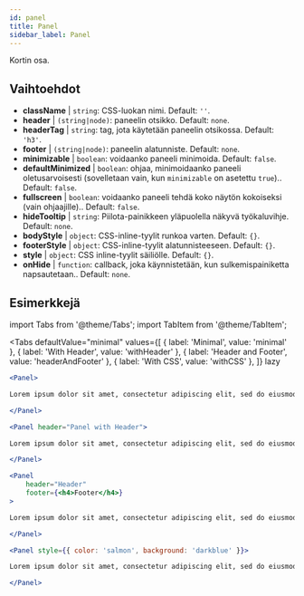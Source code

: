 ```yaml
---
id: panel 
title: Panel
sidebar_label: Panel
---
```


Kortin osa.

## Vaihtoehdot

* __className__ | `string`: CSS-luokan nimi. Default: `''`.
* __header__ | `(string|node)`: paneelin otsikko. Default: `none`.
* __headerTag__ | `string`: tag, jota käytetään paneelin otsikossa. Default: `'h3'`.
* __footer__ | `(string|node)`: paneelin alatunniste. Default: `none`.
* __minimizable__ | `boolean`: voidaanko paneeli minimoida. Default: `false`.
* __defaultMinimized__ | `boolean`: ohjaa, minimoidaanko paneeli oletusarvoisesti (sovelletaan vain, kun `minimizable` on asetettu `true`).. Default: `false`.
* __fullscreen__ | `boolean`: voidaanko paneeli tehdä koko näytön kokoiseksi (vain ohjaajille).. Default: `false`.
* __hideTooltip__ | `string`: Piilota-painikkeen yläpuolella näkyvä työkaluvihje. Default: `none`.
* __bodyStyle__ | `object`: CSS-inline-tyylit runkoa varten. Default: `{}`.
* __footerStyle__ | `object`: CSS-inline-tyylit alatunnisteeseen. Default: `{}`.
* __style__ | `object`: CSS inline-tyylit säiliölle. Default: `{}`.
* __onHide__ | `function`: callback, joka käynnistetään, kun sulkemispainiketta napsautetaan.. Default: `none`.


## Esimerkkejä

import Tabs from '@theme/Tabs';
import TabItem from '@theme/TabItem';

<Tabs
    defaultValue="minimal"
    values={[
        { label: 'Minimal', value: 'minimal' },
        { label: 'With Header', value: 'withHeader' },
        { label: 'Header and Footer', value: 'headerAndFooter' },
        { label: 'With CSS', value: 'withCSS' },
    ]}
    lazy
>

<TabItem value="minimal">

```jsx live
<Panel>

Lorem ipsum dolor sit amet, consectetur adipiscing elit, sed do eiusmod tempor incididunt ut labore et dolore magna aliqua. Ut enim ad minim veniam, quis nostrud exercitation ullamco laboris nisi ut aliquip ex ea commodo consequat. Duis aute irure dolor in reprehenderit in voluptate velit esse cillum dolore eu fugiat nulla pariatur. Excepteur sint occaecat cupidatat non proident, sunt in culpa qui officia deserunt mollit anim id est laborum.

</Panel>
```

</TabItem>

<TabItem value="withHeader">

```jsx live
<Panel header="Panel with Header">

Lorem ipsum dolor sit amet, consectetur adipiscing elit, sed do eiusmod tempor incididunt ut labore et dolore magna aliqua. Ut enim ad minim veniam, quis nostrud exercitation ullamco laboris nisi ut aliquip ex ea commodo consequat. Duis aute irure dolor in reprehenderit in voluptate velit esse cillum dolore eu fugiat nulla pariatur. Excepteur sint occaecat cupidatat non proident, sunt in culpa qui officia deserunt mollit anim id est laborum.

</Panel>
```

</TabItem>

<TabItem value="headerAndFooter">

```jsx live
<Panel 
    header="Header" 
    footer={<h4>Footer</h4>}
>

Lorem ipsum dolor sit amet, consectetur adipiscing elit, sed do eiusmod tempor incididunt ut labore et dolore magna aliqua. Ut enim ad minim veniam, quis nostrud exercitation ullamco laboris nisi ut aliquip ex ea commodo consequat. Duis aute irure dolor in reprehenderit in voluptate velit esse cillum dolore eu fugiat nulla pariatur. Excepteur sint occaecat cupidatat non proident, sunt in culpa qui officia deserunt mollit anim id est laborum.

</Panel>
```

</TabItem>

<TabItem value="withCSS">

```jsx live
<Panel style={{ color: 'salmon', background: 'darkblue' }}>

Lorem ipsum dolor sit amet, consectetur adipiscing elit, sed do eiusmod tempor incididunt ut labore et dolore magna aliqua. Ut enim ad minim veniam, quis nostrud exercitation ullamco laboris nisi ut aliquip ex ea commodo consequat. Duis aute irure dolor in reprehenderit in voluptate velit esse cillum dolore eu fugiat nulla pariatur. Excepteur sint occaecat cupidatat non proident, sunt in culpa qui officia deserunt mollit anim id est laborum.

</Panel>
```

</TabItem>

</Tabs>
